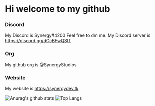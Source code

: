 # Hi welcome to my github
### Discord
My Discord is Synergy#4200 Feel free to dm me.
My Discord server is https://discord.gg/dCcBFwQStT
### Org
My github org is @SynergyStudios
### Website
My website is https://synergydev.tk


![Anurag's github stats](https://github-readme-stats.vercel.app/api?username=SynergyBest&count_private=true&show_icons=true&bg_color=30,F6019D,9700CC,86A8E7&title_color=fff&text_color=fff)
![Top Langs](https://github-readme-stats.vercel.app/api/top-langs/?username=SynergyBest&layout=compact&count_private=true&bg_color=30,F6019D,9700CC,86A8E7)

